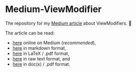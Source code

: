 # Medium-ViewModifier
The repository for my [Medium article](https://medium.com/@kristof98/unlocking-swiftuis-hidden-potential-leveraging-viewmodifiers-0fe8701694f9) about ViewModifiers. 📔

The article can be read:
- [here](https://medium.com/@kristof98/unlocking-swiftuis-hidden-potential-leveraging-viewmodifiers-0fe8701694f9) online on Medium (_recommended_),
- [here](Resources/Markdown) in markdown format,
- [here](Resources/LaTeX) in LaTeX / .pdf format,
- [here](Resources/Raw) in raw text format, and
- [here](Resources/Docx) in doc(x) / .pdf format.
